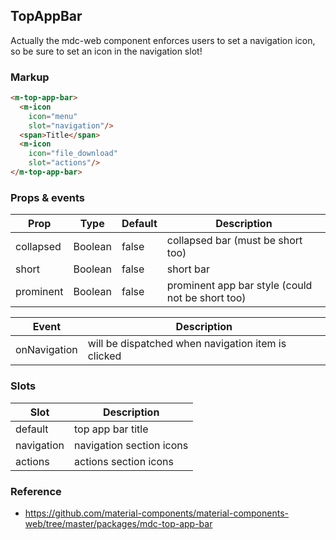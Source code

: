 ## TopAppBar

Actually the mdc-web component enforces users to set a navigation icon, so be sure to set an icon
in the navigation slot!

### Markup

```html
<m-top-app-bar>
  <m-icon
    icon="menu"
    slot="navigation"/>
  <span>Title</span>
  <m-icon
    icon="file_download"
    slot="actions"/>
</m-top-app-bar>
```

### Props & events

| Prop | Type | Default | Description |
|------|------|---------|-------------|
| collapsed | Boolean | false | collapsed bar (must be short too) |
| short | Boolean | false | short bar |
| prominent | Boolean | false | prominent app bar style (could not be short too) |

| Event | Description |
|------|------|
| onNavigation | will be dispatched when navigation item is clicked |

### Slots

| Slot | Description |
|------|-------------|
| default | top app bar title |
| navigation | navigation section icons |
| actions | actions section icons |

### Reference

- https://github.com/material-components/material-components-web/tree/master/packages/mdc-top-app-bar
